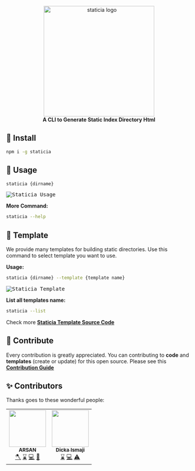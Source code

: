 <p align="center">
  <img src="https://1.bp.blogspot.com/-zTE9Q7JM5ws/XrIgVbCWW_I/AAAAAAAAKYI/1I6GrpkxX70m_5yMYcgoqXIbrgy5kSTggCK4BGAsYHg/d/staticia.png" width="300" alt="staticia logo" /> <br/>
  <b>A CLI to Generate Static Index Directory Html</b>
</p>

## 📀 Install
```sh
npm i -g staticia
```

## 👀 Usage
```sh
staticia {dirname}
```

<kbd><img src="https://1.bp.blogspot.com/-K5leHi5ehvU/XrEkfv0tDyI/AAAAAAAAKWE/YYCgVIMqP7ETFIj1xctBOdQzPBeZcUujACK4BGAsYHg/d/staticia-demo.gif" alt="Staticia Usage"></kbd>

**More Command:**
```sh
staticia --help
```

## 📐 Template
We provide many templates for building static directories. Use this command to select template you want to use.

**Usage:**
```sh
staticia {dirname} --template {template name}
```

<kbd><img src="https://1.bp.blogspot.com/-UzLVNaMWV0U/XrEkgLT-zaI/AAAAAAAAKWI/kcYWYM6JSpkXik9IlQED58PiqDaol4r6ACK4BGAsYHg/d/staticia-template.png" alt="Staticia Template"></kbd>

**List all templates name:**
```sh
staticia --list
```

Check more **[Staticia Template Source Code](https://github.com/arsandev/staticia/tree/master/builder/templates)**

## 🤝 Contribute
Every contribution is greatly appreciated. You can contributing to **code** and **templates** (create or update) for this open source. Please see this **[Contribution Guide](https://github.com/arsandev/staticia/blob/master/CONTRIBUTE.md)**

## ✨ Contributors

Thanks goes to these wonderful people:

<!-- CONTRIBUTORS START -->
<table>
  <tr>
    <td align="center"><a href="https://arsan.dev"><img src="https://avatars3.githubusercontent.com/u/43356029?v=4" width="100px;" alt=""/><br /><sub><b>ARSAN</b></sub></a><br /><a href="https://github.com/arsandev/staticia/commits?author=arsandev" title="Build">🪓</a> <a href="https://github.com/arsandev/staticia/commits?author=arsandev" title="Maintenance">⌛</a> <a href="https://github.com/arsandev/staticia/commits?author=arsandev" title="Code">💻</a> <a href="https://github.com/arsandev/staticia/commits?author=arsandev" title="Template">📐</a></td>
    <td align="center"><a href="https://dicka88.netlify.com"><img src="https://avatars3.githubusercontent.com/u/50340947?v=4" width="100px;" alt=""/><br /><sub><b>Dicka Ismaji</b></sub></a><br /><a href="https://github.com/arsandev/staticia/commits?author=dicka88" title="Maintenance">⌛</a> <a href="https://github.com/arsandev/staticia/commits?author=dicka88" title="Code">💻</a> <a href="https://github.com/arsandev/staticia/commits?author=dicka88" title="Tests">⚠️</a></td>
  </tr>
</table>
<!-- CONTRIBUTORS END -->